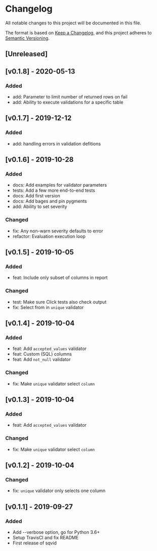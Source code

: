 # Changelog
All notable changes to this project will be documented in this file.

The format is based on [Keep a Changelog](https://keepachangelog.com/en/1.0.0/),
and this project adheres to [Semantic Versioning](https://semver.org/spec/v2.0.0.html).

## [Unreleased]

## [v0.1.8] - 2020-05-13
### Added
- add: Parameter to limit number of returned rows on fail
- add: Ability to execute validations for a specific table

## [v0.1.7] - 2019-12-12
### Added
- add: handling errors in validation defitions

## [v0.1.6] - 2019-10-28
### Added
- docs: Add examples for validator parameters
- tests: Add a few more end-to-end tests
- docs: Add first version
- docs: Add bages and pin pygments
- add: Ability to set severity
### Changed
- fix: Any non-warn severity defaults to error
- refactor: Evaluation execution loop

## [v0.1.5] - 2019-10-05
### Added
- feat: Include only subset of columns in report
### Changed
- test: Make sure Click tests also check output
- fix: Select from in `unique` validator


## [v0.1.4] - 2019-10-04
### Added
- feat: Add `accepted_values` validator
- feat: Custom (SQL) columns
- feat: Add `not_null` validator
### Changed
-  fix: Make `unique` validator select `column`


## [v0.1.3] - 2019-10-04
### Added
- feat: Add `accepted_values` validator
### Changed
-  fix: Make `unique` validator select `column`


## [v0.1.2] - 2019-10-04
### Changed
- fix: `unique` validator only selects one column


## [v0.1.1] - 2019-09-27
### Added
- Add --verbose option, go for Python 3.6+
- Setup TravisCI and fix README
- First release of sqvid

